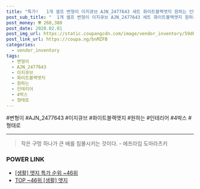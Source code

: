 ```yaml
--- 
title: "특가!   1개 셀프 변형이 이지큐브 AJN_2477643 세트 화이트블랙앳지 원하는 인테리어 4박스 형태로 ..." 
post_sub_title: "  1개 셀프 변형이 이지큐브 AJN_2477643 세트 화이트블랙앳지 원하는 인테리어 4박스 형태로 : 박스색상 간편하게 가능한 나만의 가구A59011 조립과 포함 도어" 
post_money: ₩ 260,380 
post_date: 2020.02.01 
post_img_url: https://static.coupangcdn.com/image/vendor_inventory/59d0/6fd7f96fe12b8d076b6922530a041e03e7c19f9285f29d783146d8637a57.jpg 
post_link_url: https://coupa.ng/bnMZFB 
categories: 
  - vendor_inventory 
tags: 
  - 변형이 
  - AJN_2477643 
  - 이지큐브 
  - 화이트블랙앳지 
  - 원하는 
  - 인테리어 
  - 4박스 
  - 형태로 
--- 
```

  #변형이 #AJN_2477643 #이지큐브 #화이트블랙앳지 #원하는 #인테리어 #4박스 #형태로 
<hr> 

> 작은 구멍 하나가 큰 배를 침몰시키는 것이다. - 에프라임 도마라츠키 


### POWER LINK

* <a href="https://blog.naver.com/sakai111/221792311780" target="_blank"> [생활] 앳지 특가 순위 ~46위</a>
* <a href="https://blog.naver.com/an0733/221792311778" target="_blank"> TOP ~46위 [생활] 앳지</a>
